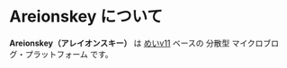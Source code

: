 # Areionskey について

**Areionskey（アレイオンスキー）** は [めいv11](https://github.com/mei23/misskey-v11) ベースの 分散型 マイクロブログ・プラットフォーム です。
